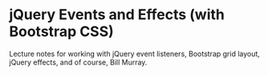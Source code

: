 # jQuery Events and Effects (with Bootstrap CSS)

Lecture notes for working with jQuery event listeners, Bootstrap grid layout, jQuery effects, and of course, Bill Murray.

